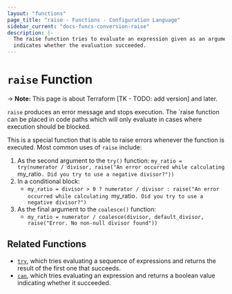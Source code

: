 ```yaml
---
layout: "functions"
page_title: "raise - Functions - Configuration Language"
sidebar_current: "docs-funcs-conversion-raise"
description: |-
  The raise function tries to evaluate an expression given as an argument and
  indicates whether the evaluation succeeded.
---
```


# `raise` Function

-> **Note:** This page is about Terraform [TK - TODO: add version] and later.

`raise` produces an error message and stops execution. The `raise function can be placed in
code paths which will only evaluate in cases where execution should be blocked.

This is a special function that is able to raise errors whenever the function is executed.
Most common uses of `raise` include:

1. As the second argument to the `try()` function:
   `my_ratio = try(numerator / divisor, raise("An error occurred while calculating `my_ratio`. Did you try to use a negative divisor?"))`
2. In a conditional block:
   - `my_ratio = divisor > 0 ? numerator / divisor : raise("An error occurred while calculating `my_ratio`. Did you try to use a negative divisor?")`
3. As the final argument to the `coalesce()` function:
   - `my_ratio = numerator / coalesce(divisor, default_divisor, raise("Error. No non-null divisor found"))`

## Related Functions

* [`try`](./try.html), which tries evaluating a sequence of expressions and
  returns the result of the first one that succeeds.
* [`can`](./can.html), which tries evaluating an expression and returns a
  boolean value indicating whether it succeeded.
